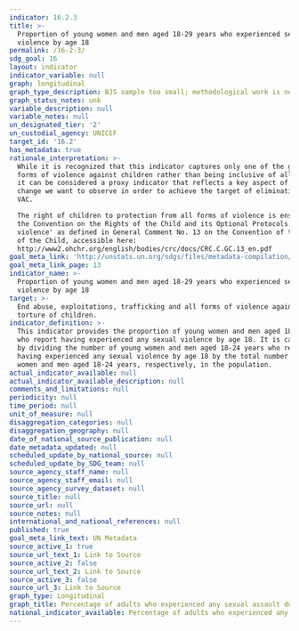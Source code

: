 ```yaml
---
indicator: 16.2.3
title: >-
  Proportion of young women and men aged 18-29 years who experienced sexual
  violence by age 18
permalink: /16-2-3/
sdg_goal: 16
layout: indicator
indicator_variable: null
graph: longitudinal
graph_type_description: BJS sample too small; methodological work is needed
graph_status_notes: unk
variable_description: null
variable_notes: null
un_designated_tier: '2'
un_custodial_agency: UNICEF
target_id: '16.2'
has_metadata: true
rationale_interpretation: >-
  While it is recognized that this indicator captures only one of the gravest
  forms of violence against children rather than being inclusive of all forms,
  it can be considered a proxy indicator that reflects a key aspect of the
  change we want to observe in order to achieve the target of elimination of
  VAC. 

  The right of children to protection from all forms of violence is enshrined in
  the Convention on the Rights of the Child and its Optional Protocols. 'Sexual
  violence' as defined in General Comment No. 13 on the Convention of the Rights
  of the Child, accessible here:
  http://www2.ohchr.org/english/bodies/crc/docs/CRC.C.GC.13_en.pdf
goal_meta_link: 'http://unstats.un.org/sdgs/files/metadata-compilation/Metadata-Goal-16.pdf'
goal_meta_link_page: 13
indicator_name: >-
  Proportion of young women and men aged 18-29 years who experienced sexual
  violence by age 18
target: >-
  End abuse, exploitations, trafficking and all forms of violence against and
  torture of children.
indicator_definition: >-
  This indicator provides the proportion of young women and men aged 18-24 years
  who report having experienced any sexual violence by age 18. It is calculated
  by dividing the number of young women and men aged 18-24 years who report
  having experienced any sexual violence by age 18 by the total number of young
  women and men aged 18-24 years, respectively, in the population.
actual_indicator_available: null
actual_indicator_available_description: null
comments_and_limitations: null
periodicity: null
time_period: null
unit_of_measure: null
disaggregation_categories: null
disaggregation_geography: null
date_of_national_source_publication: null
date_metadata_updated: null
scheduled_update_by_national_source: null
scheduled_update_by_SDG_team: null
source_agency_staff_name: null
source_agency_staff_email: null
source_agency_survey_dataset: null
source_title: null
source_url: null
source_notes: null
international_and_national_references: null
published: true
goal_meta_link_text: UN Metadata
source_active_1: true
source_url_text_1: Link to Source
source_active_2: false
source_url_text_2: Link to Source
source_active_3: false
source_url_3: Link to Source
graph_type: Longitudinal
graph_title: Percentage of adults who experienced any sexual assault during childhood
national_indicator_available: Percentage of adults who experienced any sexual assault during childhood
---
```

